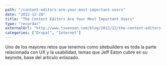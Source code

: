 ```yaml
---
path: "/content-editors-are-your-most-important-users"
date: "2012-12-28"
title: "The Content Editors Are Your Most Important Users"
type: "recordar"
externalUrl: "http://www.tsvenson.com/blog/2012/12/the-content-editors-are-your-most-important-users"
categories: ["Drupal", "Internet"]
---
```


Uno de los mayores retos que tenemos como sitebuilders es toda la parte relacionada con UX y la usabilidad, temas que Jeff Eaton cubre en su keynote, base del artículo enlazado.